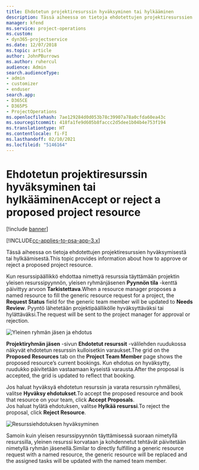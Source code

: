 ```yaml
---
title: Ehdotetun projektiresurssin hyväksyminen tai hylkääminen
description: Tässä aiheessa on tietoja ehdotettujen projektiresurssien hyväksymisestä tai hylkäämisestä.
manager: kfend
ms.service: project-operations
ms.custom:
- dyn365-projectservice
ms.date: 12/07/2018
ms.topic: article
author: JohnPBurrows
ms.author: ruhercul
audience: Admin
search.audienceType:
- admin
- customizer
- enduser
search.app:
- D365CE
- D365PS
- ProjectOperations
ms.openlocfilehash: 7ae129284d0d053b78c39907a78a0cfda60ea43c
ms.sourcegitcommit: 418fa1fe9d605b8faccc2d5dee1b04b4e753f194
ms.translationtype: HT
ms.contentlocale: fi-FI
ms.lasthandoff: 02/10/2021
ms.locfileid: "5146164"
---
```

# <a name="accept-or-reject-a-proposed-project-resource"></a><span data-ttu-id="02169-103">Ehdotetun projektiresurssin hyväksyminen tai hylkääminen</span><span class="sxs-lookup"><span data-stu-id="02169-103">Accept or reject a proposed project resource</span></span>

[!include [banner](../includes/psa-now-project-operations.md)]

[!INCLUDE[cc-applies-to-psa-app-3.x](../includes/cc-applies-to-psa-app-3x.md)]

<span data-ttu-id="02169-104">Tässä aiheessa on tietoja ehdotettujen projektiresurssien hyväksymisestä tai hylkäämisestä.</span><span class="sxs-lookup"><span data-stu-id="02169-104">This topic provides information about how to approve or reject a proposed project resource.</span></span>

<span data-ttu-id="02169-105">Kun resurssipäällikkö ehdottaa nimettyä resurssia täyttämään projektin yleisen resurssipyynnön, yleisen ryhmänjäsenen **Pyynnön tila** -kenttä päivittyy arvoon **Tarkistettava**.</span><span class="sxs-lookup"><span data-stu-id="02169-105">When a resource manager proposes a named resource to fill the generic resource request for a project, the **Request Status** field for the generic team member will be updated to **Needs Review**.</span></span> <span data-ttu-id="02169-106">Pyyntö lähetetään projektipäällikölle hyväksyttäväksi tai hylättäväksi.</span><span class="sxs-lookup"><span data-stu-id="02169-106">The request will be sent to the project manager for approval or rejection.</span></span>

![Yleinen ryhmän jäsen ja ehdotus](media/RM-how-to-19.png)

<span data-ttu-id="02169-108">**Projektiryhmän jäsen** -sivun **Ehdotetut resurssit** -välilehden ruudukossa näkyvät ehdotetun resurssin kulloisetkin varaukset.</span><span class="sxs-lookup"><span data-stu-id="02169-108">The grid on the **Proposed Resources** tab on the **Project Team Member** page shows the proposed resource’s current bookings.</span></span> <span data-ttu-id="02169-109">Kun ehdotus on hyväksytty, ruudukko päivitetään vastaamaan kyseistä varausta.</span><span class="sxs-lookup"><span data-stu-id="02169-109">After the proposal is accepted, the grid is updated to reflect that booking.</span></span> 

<span data-ttu-id="02169-110">Jos haluat hyväksyä ehdotetun resurssin ja varata resurssin ryhmällesi, valitse **Hyväksy ehdotukset**.</span><span class="sxs-lookup"><span data-stu-id="02169-110">To accept the proposed resource and book that resource on your team, click **Accept Proposals**.</span></span>  
<span data-ttu-id="02169-111">Jos haluat hylätä ehdotuksen, valitse **Hylkää resurssi**.</span><span class="sxs-lookup"><span data-stu-id="02169-111">To reject the proposal, click **Reject Resource**.</span></span>

![Resurssiehdotuksen hyväksyminen](media/RM-how-to-20.png) 

<span data-ttu-id="02169-113">Samoin kuin yleisen resurssipyynnön täyttämisessä suoraan nimetyllä resurssilla, yleinen resurssi korvataan ja kohdennetut tehtävät päivitetään nimetyllä ryhmän jäsenellä.</span><span class="sxs-lookup"><span data-stu-id="02169-113">Similar to directly fulfilling a generic resource request with a named resource, the generic resource will be replaced and the assigned tasks will be updated with the named team member.</span></span>
